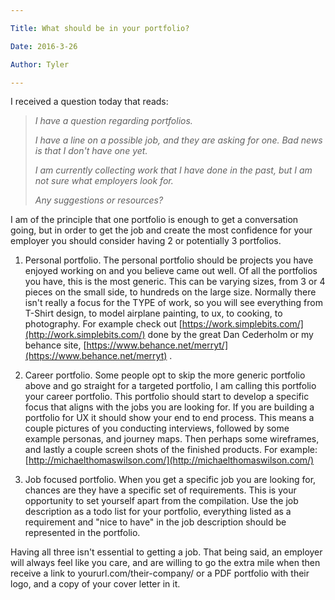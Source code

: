 ```yaml
---

Title: What should be in your portfolio?

Date: 2016-3-26

Author: Tyler

---
```


I received a question today that reads:

> *I have a question regarding portfolios.*
>
> *I have a line on a possible job, and they are asking for one. Bad
> news is that I don\'t have one yet.*
>
> *I am currently collecting work that I have done in the past, but I am
> not sure what employers look for.*
>
> *Any suggestions or resources?*

I am of the principle that one portfolio is enough to get a conversation
going, but in order to get the job and create the most confidence for
your employer you should consider having 2 or potentially 3 portfolios.

1.  Personal portfolio. The personal portfolio should be projects you
 have enjoyed working on and you believe came out well. Of all the
 portfolios you have, this is the most generic. This can be varying
 sizes, from 3 or 4 pieces on the small side, to hundreds on the
 large size. Normally there isn\'t really a focus for the TYPE of
 work, so you will see everything from T-Shirt design, to model
 airplane painting, to ux, to cooking, to photography. For example
 check out
 [https://work.simplebits.com/](http://work.simplebits.com/)
 done by the great Dan Cederholm or my behance site,
 [https://www.behance.net/merryt/](https://www.behance.net/merryt)
 .

2.  Career portfolio. Some people opt to skip the more generic portfolio
 above and go straight for a targeted portfolio, I am calling this
 portfolio your career portfolio. This portfolio should start to
 develop a specific focus that aligns with the jobs you are looking
 for. If you are building a portfolio for UX it should show your
 end to end process. This means a couple pictures of you conducting
 interviews, followed by some example personas, and journey maps.
 Then perhaps some wireframes, and lastly a couple screen shots of
 the finished products. For example:
 [http://michaelthomaswilson.com/](http://michaelthomaswilson.com/)

3.  Job focused portfolio. When you get a specific job you are looking
 for, chances are they have a specific set of requirements. This is
 your opportunity to set yourself apart from the compilation. Use
 the job description as a todo list for your portfolio, everything
 listed as a requirement and \"nice to have\" in the job
 description should be represented in the portfolio.

Having all three isn\'t essential to getting a job. That being said, an
employer will always feel like you care, and are willing to go the extra
mile when then receive a link to yoururl.com/their-company/ or a PDF
portfolio with their logo, and a copy of your cover letter in it.